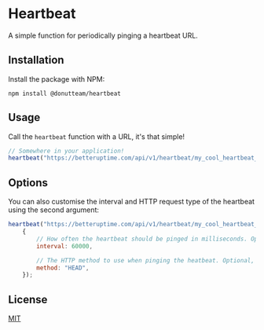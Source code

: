 # Heartbeat
A simple function for periodically pinging a heartbeat URL.

## Installation
Install the package with NPM:

```
npm install @donutteam/heartbeat
```

## Usage
Call the `heartbeat` function with a URL, it's that simple!

```js
// Somewhere in your application!
heartbeat("https://betteruptime.com/api/v1/heartbeat/my_cool_heartbeat_url_ye");
```

## Options
You can also customise the interval and HTTP request type of the heartbeat using the second argument:

```js
heartbeat("https://betteruptime.com/api/v1/heartbeat/my_cool_heartbeat_url_ye",
	{
		// How often the heartbeat should be pinged in milliseconds. Optional, defaults to 60000 (60 seconds).
		interval: 60000,

		// The HTTP method to use when pinging the heatbeat. Optional, defaults to "HEAD".
		method: "HEAD",
	});
```

## License
[MIT](https://github.com/donutteam/npm-heartbeat/blob/main/LICENSE.md)